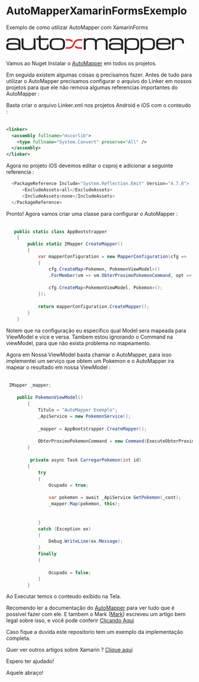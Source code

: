 # AutoMapperXamarinFormsExemplo

Exemplo de como utilizar AutoMapper com XamarinForms

<img src="https://github.com/TBertuzzi/AutoMapperXamarinFormsExemplo/blob/master/Resources/automapper.png?raw=true" alt="Smiley face" >

Vamos ao Nuget Instalar o [AutoMapper](https://www.nuget.org/packages/Plugin.AppShortcuts/) em todos os projetos.

Em seguida existem algumas coisas q precisamos fazer. Antes de tudo para utilizar o AutoMapper precisamos configurar o arquivo do Linker em nossos projetos para que ele não remova algumas referencias importantes do AutoMapper :

Basta criar o arquivo Linker.xml nos projetos Android e iOS com o conteudo :

```xml

<linker>
  <assembly fullname="mscorlib">
    <type fullname="System.Convert" preserve="All" />
  </assembly>
</linker>

```

Agora no projeto iOS devemos editar o csproj e adicionar a seguinte referencia :

```c#
  <PackageReference Include="System.Reflection.Emit" Version="4.7.0">
      <ExcludeAssets>all</ExcludeAssets>
      <IncludeAssets>none</IncludeAssets>
  </PackageReference>

```

Pronto! Agora vamos criar uma classe para configurar o AutoMapper :


```c#

   public static class AppBootstrapper
    {
        public static IMapper CreateMapper()
        {
            var mapperConfiguration = new MapperConfiguration(cfg =>
            {
                cfg.CreateMap<Pokemon, PokemonViewModel>()
                .ForMember(vm => vm.ObterProximoPokemonCommand, opt => opt.Ignore());

                cfg.CreateMap<PokemonViewModel, Pokemon>();
            });

            return mapperConfiguration.CreateMapper();
        }
    }

```

Notem que na configuração eu especifico qual Model sera mapeada para ViewModel e vice e versa. Tambem estou ignorando o Command na viewModel, para que não exista problema no mapeamento.

Agora em Nossa ViewModel basta chamar o AutoMapper, para isso implementei um serviço que obtem um Pokemon e o AutoMapper ira mapear o resultado em nossa ViewModel :

```c#

 IMapper _mapper;
 
    public PokemonViewModel()
        {
            Titulo = "AutoMapper Exemplo";
            _ApiService = new PokemonService();

            _mapper = AppBootstrapper.CreateMapper();

            ObterProximoPokemonCommand = new Command(ExecuteObterProximoPokemonCommand);
        }
        
         private async Task CarregarPokemon(int id)
        {
            try
            {
                Ocupado = true;

                var pokemon = await _ApiService.GetPokemon(_cont);
                _mapper.Map(pokemon, this);


            }
            catch (Exception ex)
            {
                Debug.WriteLine(ex.Message);
            }
            finally
            {

                Ocupado = false;
            }
        }

```

Ao Executar temos o conteudo exibido na Tela.

Recomendo ler a documentação do [AutoMapper](https://automapper.org/) para ver tudo que é possivel fazer com ele.
E tambem o Mark ([Mark](https://mallibone.com/about)) escreveu um artigo bem 
legal sobre isso, e você pode conferir [Clicando Aqui](https://mallibone.com/post/xamarin-automapper/)

Caso fique a duvida este repositorio tem um exemplo da implementação completa.

Quer ver outros artigos sobre Xamarin ? [Clique aqui](https://github.com/TBertuzzi/XXamarin)

Espero ter ajudado!

Aquele abraço!

